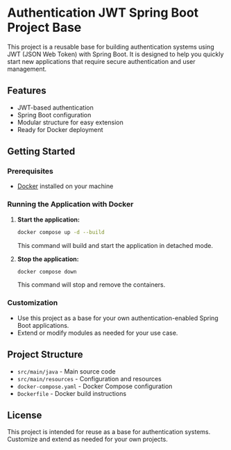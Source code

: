 # Authentication JWT Spring Boot Project Base

This project is a reusable base for building authentication systems using JWT (JSON Web Token) with Spring Boot. It is designed to help you quickly start new applications that require secure authentication and user management.

## Features
- JWT-based authentication
- Spring Boot configuration
- Modular structure for easy extension
- Ready for Docker deployment

## Getting Started

### Prerequisites
- [Docker](https://www.docker.com/get-started) installed on your machine

### Running the Application with Docker

1. **Start the application:**
   ```sh
   docker compose up -d --build
   ```
   This command will build and start the application in detached mode.

2. **Stop the application:**
   ```sh
   docker compose down
   ```
   This command will stop and remove the containers.

### Customization
- Use this project as a base for your own authentication-enabled Spring Boot applications.
- Extend or modify modules as needed for your use case.

## Project Structure
- `src/main/java` - Main source code
- `src/main/resources` - Configuration and resources
- `docker-compose.yaml` - Docker Compose configuration
- `Dockerfile` - Docker build instructions

## License
This project is intended for reuse as a base for authentication systems. Customize and extend as needed for your own projects.
